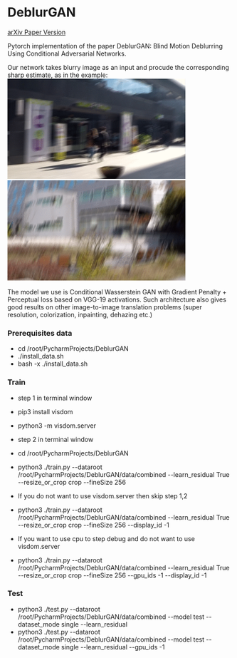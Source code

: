 # DeblurGAN
[arXiv Paper Version](https://arxiv.org/pdf/1711.07064.pdf)

Pytorch implementation of the paper DeblurGAN: Blind Motion Deblurring Using Conditional Adversarial Networks.

Our network takes blurry image as an input and procude the corresponding sharp estimate, as in the example:
<img src="images/animation3.gif" width="400px"/> <img src="images/animation4.gif" width="400px"/>

The model we use is Conditional Wasserstein GAN with Gradient Penalty + Perceptual loss based on VGG-19 activations. Such architecture also gives good results on other image-to-image translation problems (super resolution, colorization, inpainting, dehazing etc.)

### Prerequisites data
- cd /root/PycharmProjects/DeblurGAN
- ./install_data.sh
- bash -x ./install_data.sh

### Train
- step 1 in terminal window
- pip3 install visdom
- python3 -m visdom.server

- step 2 in terminal window
- cd /root/PycharmProjects/DeblurGAN
- python3 ./train.py --dataroot /root/PycharmProjects/DeblurGAN/data/combined --learn_residual True --resize_or_crop crop --fineSize 256

- If you do not want to use visdom.server then skip step 1,2
- python3 ./train.py --dataroot /root/PycharmProjects/DeblurGAN/data/combined --learn_residual True --resize_or_crop crop --fineSize 256 --display_id -1

- If you want to use cpu to step debug and do not want to use visdom.server
- python3 ./train.py --dataroot /root/PycharmProjects/DeblurGAN/data/combined --learn_residual True --resize_or_crop crop --fineSize 256 --gpu_ids -1 --display_id -1
 
### Test
- python3 ./test.py --dataroot /root/PycharmProjects/DeblurGAN/data/combined --model test --dataset_mode single --learn_residual
- python3 ./test.py --dataroot /root/PycharmProjects/DeblurGAN/data/combined --model test --dataset_mode single --learn_residual --gpu_ids -1
